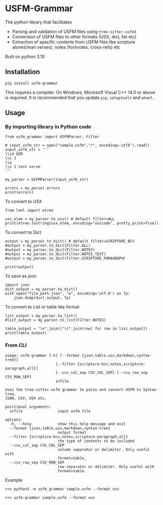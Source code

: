 # USFM-Grammar

The python library that facilitates
* Parsing and validation of USFM files using `tree-sitter-usfm3`
* Conversion of USFM files to other formats (USX, dict, list etc)
* Extraction of specific contents from USFM files like scripture alone(clean verses), notes (footnotes, cross-refs) etc

Built on python 3.10

## Installation

`pip install usfm-grammar`

This requires a compiler. On Windows, Microsoft Visual C++ 14.0 or above is required. 
It is recommended that you update `pip`, `setuptools` and `wheel`.


## Usage

### By importing library in Python code

```
from usfm_grammar import USFMParser, Filter

# input_usfm_str = open("sample.usfm","r", encoding='utf8').read()
input_usfm_str = '''
\\id GEN
\\c 1
\\p
\\v 1 test verse
'''

my_parser = USFMParser(input_usfm_str)

errors = my_parser.errors
print(errors)
```

To convert to USX
```
from lxml import etree

usx_elem = my_parser.to_usx() # default filter=ALL
print(etree.tostring(usx_elem, encoding="unicode", pretty_print=True))
```

To convert to Dict

```
output = my_parser.to_dict() # default filter=SCRIPTURE_BCV
#output = my_parser.to_dict(Filter.ALL)
#output = my_parser.to_dict(Filter.NOTES)
#output = my_parser.to_dict(Filter.NOTES_TEXT)
#output = my_parser.to_dict(Filter.SCRIPTURE_PARAGRAPH)

print(output)
```

To save as json
```
import json
dict_output = my_parser.to_dict()
with open("file_path.json", "w", encoding='utf-8') as fp:
	json.dump(dict_output, fp)
```

To convert to List or table like format
```
list_output = my_parser.to_list() 
#list_output = my_parser.to_list(Filter.NOTES)

table_output = "\n".join(["\t".join(row) for row in list_output])
print(table_output)

```

### From CLI

```
usage: usfm-grammar [-h] [--format {json,table,usx,markdown,syntax-tree}]
                       [--filter {scripture-bcv,notes,scripture-paragraph,all}]
                       [--csv_col_sep CSV_COL_SEP] [--csv_row_sep CSV_ROW_SEP]
                       infile

Uses the tree-sitter-usfm grammar to parse and convert USFM to Syntax-tree,
JSON, CSV, USX etc.

positional arguments:
  infile                input usfm file

options:
  -h, --help            show this help message and exit
  --format {json,table,usx,markdown,syntax-tree}
                        output format
  --filter {scripture-bcv,notes,scripture-paragraph,all}
                        the type of contents to be included
  --csv_col_sep CSV_COL_SEP
                        column separator or delimiter. Only useful with
                        format=table.
  --csv_row_sep CSV_ROW_SEP
                        row separator or delimiter. Only useful with
                        format=table.

```
Example
```
>>> python3 -m usfm_grammar sample.usfm --format usx

>>> usfm-grammar sample.usfm --format usx
```